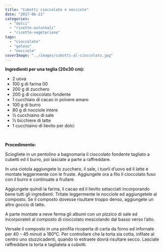 ```yaml
---
title: "Cubotti cioccolato e nocciole"
date: "2017-06-21"
categories: 
  - "dolci"
  - "ricette-autunnali"
  - "ricette-vegetariane"
tags: 
  - "cioccolato"
  - "goloso"
  - "nocciole"
coverImage: "../images/cubotti-al-cioccolato.jpg"
---
```


**Ingredienti per una teglia (20x30 cm):**

- 2 uova
- 100 g di farina 00
- 200 g di zucchero
- 200 g di cioccolato fondente
- 1 cucchiaio di cacao in polvere amaro
- 100 g di burro
- 80 g di nocciole intere
- ½ cucchiaino di sale
- ½ bicchiere di latte
- 1 cucchiaino di lievito per dolci

 

**Procedimento:**

Sciogliete in un pentolino a bagnomaria il cioccolato fondente tagliato a cubetti ed il burro, poi lasciate a parte a raffreddare.

In una ciotola aggiungete lo zucchero, il sale, i tuorli d’uovo ed il latte e montate leggermente con le fruste. Aggiungete ora a filo il cioccolato fuso con il burro e continuate a frullare.

Aggiungete quindi la farina, il cacao ed il lievito setacciati incorporando bene tutti gli ingredienti. Tritate leggermente le nocciole ed aggiungetele al composto. Se il composto dovesse risultare troppo denso, aggiungete un altro goccio di latte.

A parte montate a neve ferma gli albumi con un pizzico di sale ed incorporateli al composto di cioccolato mescolando dal basso verso l’alto.

Versate il composto in una pirofila ricoperta di carta da forno ed infornate per 40 – 45 minuti a 180°C. Per controllare che la torta sia cotta, infilate al centro uno stuzzicadenti, quando lo estraete dovrà risultare secco. Lasciate raffreddare la torta e tagliatela a cubotti.
